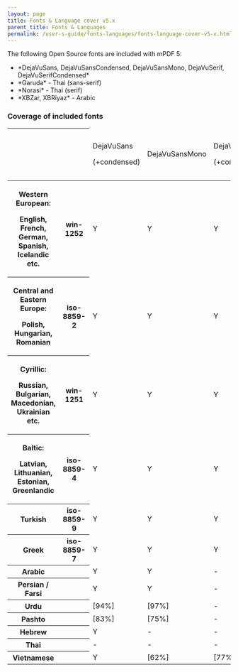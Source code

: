 ```yaml
---
layout: page
title: Fonts & Language cover v5.x
parent_title: Fonts & Languages
permalink: /user-s-guide/fonts-languages/fonts-language-cover-v5-x.html
---
```


<div id="bpmbook" class="bpmbook" style="direction:ltr;">
<div class="topic_user_field">
<div id="U0">
<p>The following Open Source fonts are included with mPDF 5:</p>
<ul>
<li>*DejaVuSans, DejaVuSansCondensed, DejaVuSansMono, DejaVuSerif, DejaVuSerifCondensed*</li>
<li>*Garuda* - Thai (sans-serif)</li>
<li>*Norasi* - Thai (serif)</li>
<li>*XBZar, XBRiyaz* - Arabic</li>
</ul>
<h3>Coverage of included fonts

</h3>
<table class="bpmTopicC"> <thead>
<tr> <th> </th><th> </th>
<td>
<p>DejaVuSans</p>
<p>(+condensed)</p>
</td>
<td>
<p>DejaVuSansMono</p>
</td>
<td>
<p>DejaVuSerif</p>
<p>(+condensed)</p>
</td>
<td>Garuda (sans)
<p>Norasi (serif)</p>
</td>
<td>
<p>XBZar</p>
<p>XBRiyaz</p>
</td>
</tr>
</thead> <tbody>
<tr> <th>
<p>Western European:</p>
<p>English, French, German, Spanish, Icelandic etc.</p>
</th><th>win-1252 </th>
<td>Y</td>
<td>Y</td>
<td>Y</td>
<td>Y</td>
<td>Y</td>
</tr>
<tr> <th>
<p>Central and Eastern Europe:</p>
<p>Polish, Hungarian, Romanian</p>
</th><th>iso-8859-2 </th>
<td>Y</td>
<td>Y</td>
<td>Y</td>
<td>-</td>
<td>-</td>
</tr>
<tr> <th>
<p>Cyrillic:</p>
<p>Russian, Bulgarian, Macedonian, Ukrainian etc.</p>
</th><th>win-1251</th>
<td>Y</td>
<td>Y</td>
<td>Y</td>
<td>-</td>
<td>-</td>
</tr>
<tr> <th>
<p>Baltic:</p>
<p>Latvian, Lithuanian, Estonian, Greenlandic</p>
</th><th>iso-8859-4 </th>
<td>Y</td>
<td>Y</td>
<td>Y</td>
<td>-</td>
<td>-</td>
</tr>
<tr> <th>Turkish</th><th>iso-8859-9</th>
<td>Y</td>
<td>Y</td>
<td>Y</td>
<td>-</td>
<td>-</td>
</tr>
<tr> <th>Greek </th><th>iso-8859-7 </th>
<td>Y</td>
<td>Y</td>
<td>Y</td>
<td>-</td>
<td>-</td>
</tr>
<tr> <th>Arabic</th><th> </th>
<td>Y</td>
<td>Y</td>
<td>-</td>
<td>-</td>
<td>Y</td>
</tr>
<tr> <th>Persian / Farsi</th><th> </th>
<td>Y</td>
<td>Y</td>
<td>-</td>
<td>-</td>
<td>Y</td>
</tr>
<tr> <th>Urdu</th><th> </th>
<td>[94%]</td>
<td>[97%]</td>
<td>-</td>
<td>-</td>
<td>Y</td>
</tr>
<tr> <th>Pashto</th><th> </th>
<td>[83%]</td>
<td>[75%]</td>
<td>-</td>
<td>-</td>
<td>Y</td>
</tr>
<tr> <th>Hebrew</th><th> </th>
<td>Y</td>
<td>-</td>
<td>-</td>
<td>-</td>
<td>-</td>
</tr>
<tr> <th>Thai</th><th> </th>
<td>-</td>
<td>-</td>
<td>-</td>
<td>**Y**</td>
<td>-</td>
</tr>
<tr> <th>Vietnamese</th><th> </th>
<td>Y</td>
<td>[62%]</td>
<td>[77%]</td>
<td>-</td>
<td>-</td>
</tr>
</tbody> </table>
<p> </p>
</div>
</div>

